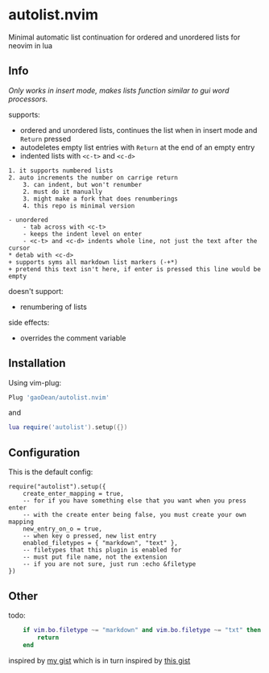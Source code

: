 # autolist.nvim
Minimal automatic list continuation for ordered and unordered lists for neovim in lua


## Info
*Only works in insert mode, makes lists function similar to gui word processors.*

supports:
* ordered and unordered lists, continues the list when in insert mode and `Return` pressed
* autodeletes empty list entries with `Return` at the end of an empty entry
* indented lists with `<c-t>` and `<c-d>`
```
1. it supports numbered lists
2. auto increments the number on carrige return
	3. can indent, but won't renumber
	2. must do it manually
	3. might make a fork that does renumberings
	4. this repo is minimal version

- unordered
	- tab across with <c-t>
	- keeps the indent level on enter
	- <c-t> and <c-d> indents whole line, not just the text after the cursor
* detab with <c-d>
+ supports syms all markdown list markers (-+*)
+ pretend this text isn't here, if enter is pressed this line would be empty
```

doesn't support:
* renumbering of lists

side effects:
* overrides the comment variable

## Installation
Using vim-plug:
```lua
Plug 'gaoDean/autolist.nvim'
```
and
```lua
lua require('autolist').setup({})
```

## Configuration
This is the default config:
```
require("autolist").setup({
	create_enter_mapping = true,
	-- for if you have something else that you want when you press enter
	-- with the create enter being false, you must create your own mapping
	new_entry_on_o = true,
	-- when key o pressed, new list entry
	enabled_filetypes = { "markdown", "text" },
	-- filetypes that this plugin is enabled for
	-- must put file name, not the extension
	-- if you are not sure, just run :echo &filetype
})
```

## Other

todo:
```lua
	if vim.bo.filetype ~= "markdown" and vim.bo.filetype ~= "txt" then
		return
	end
```

inspired by [my gist](https://gist.github.com/gaoDean/288d01dfe64da66569fb6615c767e081)
which is in turn inspired by [this gist](https://gist.github.com/sedm0784/dffda43bcfb4728f8e90)
